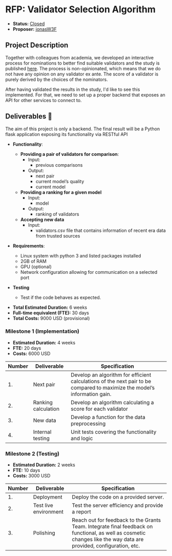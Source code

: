 # RFP: Validator Selection Algorithm

* **Status:** [Closed](https://github.com/w3f/Grants-Program/blob/master/applications/validators_selection.md)
* **Proposer:** [jonasW3F](https://github.com/jonasW3F)

## Project Description 

Together with colleagues from academia, we developed an interactive process for nominations to better find suitable validators and the study is published [here](https://papers.ssrn.com/sol3/papers.cfm?abstract_id=4253515). The process is non-opinionated, which means that we do not have any opinion on any validator ex ante. The score of a validator is purely derived by the choices of the nominators.

After having validated the results in the study, I'd like to see this implemented. For that, we need to set up a proper backend that exposes an API for other services to connect to.


## Deliverables :nut_and_bolt:

The aim of this project is only a backend. The final result will be a Python flask application exposing its functionality via RESTful API

- **Functionality**:
  - **Providing a pair of validators for comparison**:
    - Input:
      - previous comparisons
    - Output:
      - next pair
      - current model’s quality
      - current model
  - **Providing a ranking for a given model**
    - Input:
      - model
    - Output:
      - ranking of validators
  - **Accepting new data**
      - Input:
          - validators.csv file that contains information of recent era data from trusted sources

- **Requirements**:
  - Linux system with python 3 and listed packages installed
  - 2GB of RAM
  - GPU (optional)
  - Network configuration allowing for communication on a selected port

- **Testing**
    - Test if the code behaves as expected.

* **Total Estimated Duration:** 6 weeks
* **Full-time equivalent (FTE):**  30 days
* **Total Costs:** 9000 USD (provisional)

### Milestone 1 (Implementation)

* **Estimated Duration:** 4 weeks
* **FTE:**  20 days
* **Costs:** 6000 USD


| Number | Deliverable | Specification | 
| ------------- | ------------- | ------------- |
| 1. | Next pair | Develop an algorithm for efficient calculations of the next pair to be compared to maximize the model’s information gain. |  
| 2.  | Ranking calculation  | Develop an algorithm calculating a score for each validator | 
| 3.  | New data  | Develop a function for the data preprocessing | 
| 4.  | Internal testing  | Unit tests covering the functionality and logic | 


### Milestone 2 (Testing)

* **Estimated Duration:** 2 weeks
* **FTE:**  10 days
* **Costs:** 3000 USD


| Number | Deliverable | Specification | 
| ------------- | ------------- | ------------- |
| 1. | Deployment | Deploy the code on a provided server. |
| 2. | Test live environment | Test the server efficiency and provide a report | 
| 3. | Polishing | Reach out for feedback to the Grants Team. Integrate final feedback on functional, as well as cosmetic changes like the way data are provided, configuration, etc. | 
